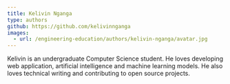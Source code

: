 ```yaml
---
title: Kelivin Nganga
type: authors
github: https://github.com/kelivinnganga
images:
  - url: /engineering-education/authors/kelivin-nganga/avatar.jpg
---
```

Kelivin is an undergraduate Computer Science student. He loves developing web application, artificial intelligence and machine learning models. He also loves technical writing and contributing to open source projects.